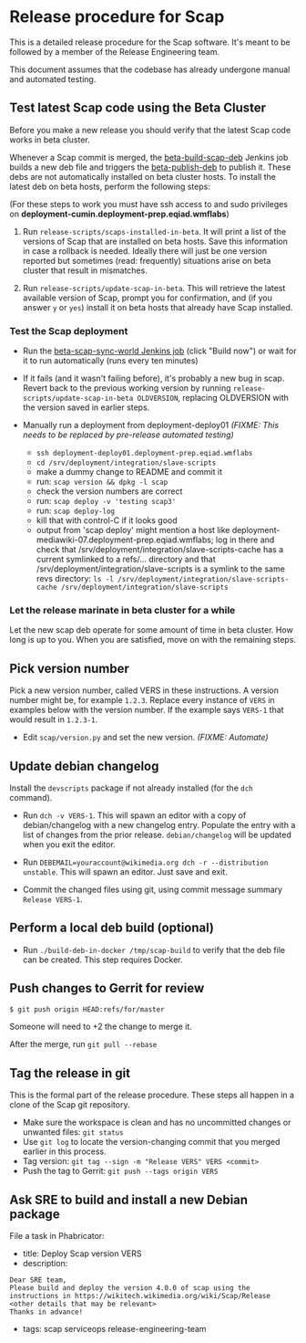 # Release procedure for Scap

This is a detailed release procedure for the Scap software. It's meant
to be followed by a member of the Release Engineering team.

This document assumes that the codebase has already undergone manual
and automated testing.

## Test latest Scap code using the Beta Cluster

Before you make a new release you should verify that the latest Scap
code works in beta cluster.

Whenever a Scap commit is merged, the
[beta-build-scap-deb](https://integration.wikimedia.org/ci/view/Beta/job/beta-build-scap-deb/)
Jenkins job builds a new deb file and triggers the
[beta-publish-deb](https://integration.wikimedia.org/ci/view/Beta/job/beta-publish-deb/)
to publish it.  These debs are not automatically installed on beta
cluster hosts.  To install the latest deb on beta hosts, perform the following steps:

(For these steps to work you must have ssh access to and sudo
privileges on **deployment-cumin.deployment-prep.eqiad.wmflabs**)

1. Run `release-scripts/scaps-installed-in-beta`.  It will print a
list of the versions of Scap that are installed on beta hosts.  Save
this information in case a rollback is needed.  Ideally there will
just be one version reported but sometimes (read: frequently)
situations arise on beta cluster that result in mismatches.

1. Run `release-scripts/update-scap-in-beta`.  This will retrieve the
latest available version of Scap, prompt you for confirmation, and (if
you answer `y` or `yes`) install it on beta hosts that already have
Scap installed.

### Test the Scap deployment

* Run the
  [beta-scap-sync-world Jenkins job](https://integration.wikimedia.org/ci/job/beta-scap-sync-world/)
  (click "Build now") or wait for it to run automatically
  (runs every ten minutes)

* If it fails (and it wasn't failing before), it's probably a new bug
  in scap.  Revert back to the previous working version by running
  `release-scripts/update-scap-in-beta OLDVERSION`, replacing
  OLDVERSION with the version saved in earlier steps.

* Manually run a deployment from deployment-deploy01 *(FIXME: This needs to be replaced by pre-release automated testing)*

    * `ssh deployment-deploy01.deployment-prep.eqiad.wmflabs`
    * `cd /srv/deployment/integration/slave-scripts`
    * make a dummy change to README and commit it
    * run: `scap version && dpkg -l scap`
    * check the version numbers are correct
    * run: `scap deploy -v 'testing scap3'`
    * run: `scap deploy-log`
    * kill that with control-C if it looks good
    * output from 'scap deploy' might mention a host like
      deployment-mediawiki-07.deployment-prep.eqiad.wmflabs; log in
      there and check that
      /srv/deployment/integration/slave-scripts-cache has a current
      symlinked to a refs/... directory and that
      /srv/deployment/integration/slave-scripts is a symlink to the
      same revs directory: 
      `ls -l /srv/deployment/integration/slave-scripts-cache /srv/deployment/integration/slave-scripts`

### Let the release marinate in beta cluster for a while

Let the new scap deb operate for some amount of time in beta cluster.
How long is up to you.  When you are satisfied, move on with the remaining steps.

## Pick version number

Pick a new version number, called VERS in these instructions.  A
version number might be, for example `1.2.3`.  Replace every instance
of `VERS` in examples below with the version number. If the example
says `VERS-1` that would result in `1.2.3-1`.

* Edit `scap/version.py` and set the new version. *(FIXME: Automate)*

## Update debian changelog

Install the `devscripts` package if not already installed (for the `dch` command).

* Run `dch -v VERS-1`.  This will spawn an editor with a copy of
  debian/changelog with a new changelog entry.  Populate the entry
  with a list of changes from the prior release.  `debian/changelog`
  will be updated when you exit the editor.

* Run `DEBEMAIL=youraccount@wikimedia.org dch -r --distribution
  unstable`.  This will spawn an editor.  Just save and exit.

* Commit the changed files using git, using commit message summary
  `Release VERS-1`.

## Perform a local deb build (optional)

* Run `./build-deb-in-docker /tmp/scap-build` to verify that the deb
  file can be created.  This step requires Docker.

## Push changes to Gerrit for review

```sh
$ git push origin HEAD:refs/for/master
```

Someone will need to +2 the change to merge it.

After the merge, run `git pull --rebase`

## Tag the release in git

This is the formal part of the release procedure. These steps all
happen in a clone of the Scap git repository.

* Make sure the workspace is clean and has no uncommitted changes or
  unwanted files: `git status`
* Use `git log` to locate the version-changing commit that you merged earlier
  in this process.  
* Tag version: `git tag --sign -m "Release VERS" VERS <commit>`
* Push the tag to Gerrit: `git push --tags origin VERS`

## Ask SRE to build and install a new Debian package

File a task in Phabricator:

* title: Deploy Scap version VERS
* description:
```
Dear SRE team,
Please build and deploy the version 4.0.0 of scap using the instructions in https://wikitech.wikimedia.org/wiki/Scap/Release
<other details that may be relevant>
Thanks in advance!
```
* tags: scap serviceops release-engineering-team
